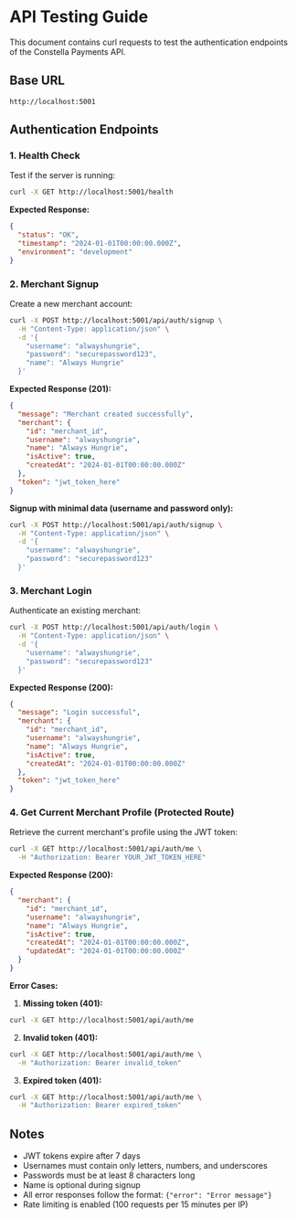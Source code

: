# API Testing Guide

This document contains curl requests to test the authentication endpoints of the Constella Payments API.

## Base URL
```
http://localhost:5001
```

## Authentication Endpoints

### 1. Health Check
Test if the server is running:
```bash
curl -X GET http://localhost:5001/health
```

**Expected Response:**
```json
{
  "status": "OK",
  "timestamp": "2024-01-01T00:00:00.000Z",
  "environment": "development"
}
```

### 2. Merchant Signup
Create a new merchant account:

```bash
curl -X POST http://localhost:5001/api/auth/signup \
  -H "Content-Type: application/json" \
  -d '{
    "username": "alwayshungrie",
    "password": "securepassword123",
    "name": "Always Hungrie"
  }'
```

**Expected Response (201):**
```json
{
  "message": "Merchant created successfully",
  "merchant": {
    "id": "merchant_id",
    "username": "alwayshungrie",
    "name": "Always Hungrie",
    "isActive": true,
    "createdAt": "2024-01-01T00:00:00.000Z"
  },
  "token": "jwt_token_here"
}
```

**Signup with minimal data (username and password only):**
```bash
curl -X POST http://localhost:5001/api/auth/signup \
  -H "Content-Type: application/json" \
  -d '{
    "username": "alwayshungrie",
    "password": "securepassword123"
  }'
```

### 3. Merchant Login
Authenticate an existing merchant:

```bash
curl -X POST http://localhost:5001/api/auth/login \
  -H "Content-Type: application/json" \
  -d '{
    "username": "alwayshungrie",
    "password": "securepassword123"
  }'
```

**Expected Response (200):**
```json
{
  "message": "Login successful",
  "merchant": {
    "id": "merchant_id",
    "username": "alwayshungrie",
    "name": "Always Hungrie",
    "isActive": true,
    "createdAt": "2024-01-01T00:00:00.000Z"
  },
  "token": "jwt_token_here"
}
```

### 4. Get Current Merchant Profile (Protected Route)
Retrieve the current merchant's profile using the JWT token:

```bash
curl -X GET http://localhost:5001/api/auth/me \
  -H "Authorization: Bearer YOUR_JWT_TOKEN_HERE"
```

**Expected Response (200):**
```json
{
  "merchant": {
    "id": "merchant_id",
    "username": "alwayshungrie",
    "name": "Always Hungrie",
    "isActive": true,
    "createdAt": "2024-01-01T00:00:00.000Z",
    "updatedAt": "2024-01-01T00:00:00.000Z"
  }
}
```

**Error Cases:**

1. **Missing token (401):**
```bash
curl -X GET http://localhost:5001/api/auth/me
```

2. **Invalid token (401):**
```bash
curl -X GET http://localhost:5001/api/auth/me \
  -H "Authorization: Bearer invalid_token"
```

3. **Expired token (401):**
```bash
curl -X GET http://localhost:5001/api/auth/me \
  -H "Authorization: Bearer expired_token"
```

## Notes

- JWT tokens expire after 7 days
- Usernames must contain only letters, numbers, and underscores
- Passwords must be at least 8 characters long
- Name is optional during signup
- All error responses follow the format: `{"error": "Error message"}`
- Rate limiting is enabled (100 requests per 15 minutes per IP) 